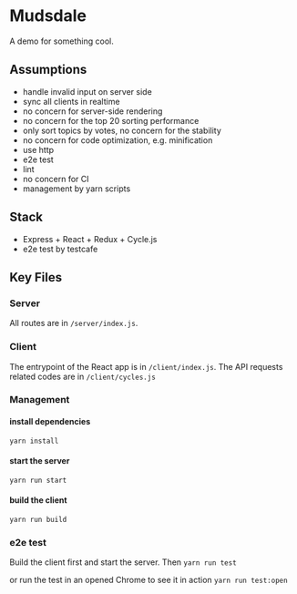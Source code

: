 # Mudsdale

A demo for something cool.

## Assumptions
* handle invalid input on server side
* sync all clients in realtime
* no concern for server-side rendering
* no concern for the top 20 sorting performance
* only sort topics by votes, no concern for the stability
* no concern for code optimization, e.g. minification
* use http
* e2e test
* lint
* no concern for CI
* management by yarn scripts

## Stack
* Express + React + Redux + Cycle.js
* e2e test by testcafe

## Key Files
### Server
All routes are in `/server/index.js`.

### Client
The entrypoint of the React app is in `/client/index.js`.
The API requests related codes are in `/client/cycles.js`

### Management
#### install dependencies
`yarn install`

#### start the server
`yarn run start`

#### build the client
`yarn run build`

### e2e test
Build the client first and start the server. Then
`yarn run test`

or run the test in an opened Chrome to see it in action
`yarn run test:open`
